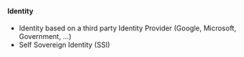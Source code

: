 #### Identity

- Identity based on a third party Identity Provider (Google, Microsoft, Government, ...)
- Self Sovereign Identity (SSI)

